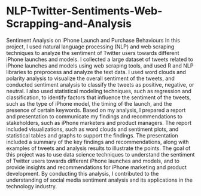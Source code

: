 # NLP-Twitter-Sentiments-Web-Scrapping-and-Analysis
Sentiment Analysis on iPhone Launch and Purchase Behaviours
In this project, I used natural language processing (NLP) and web scraping techniques to analyze the sentiment of Twitter users towards different iPhone launches and models. I collected a large dataset of tweets related to iPhone launches and models using web scraping tools, and used R and NLP libraries to preprocess and analyze the text data.
I used word clouds and polarity analysis to visualize the overall sentiment of the tweets, and conducted sentiment analysis to classify the tweets as positive, negative, or neutral. I also used statistical modeling techniques, such as regression and classification, to identify factors that influence the sentiment of the tweets, such as the type of iPhone model, the timing of the launch, and the presence of certain keywords.
Based on my analysis, I prepared a report and presentation to communicate my findings and recommendations to stakeholders, such as iPhone marketers and product managers. The report included visualizations, such as word clouds and sentiment plots, and statistical tables and graphs to support the findings. The presentation included a summary of the key findings and recommendations, along with examples of tweets and analysis results to illustrate the points.
The goal of this project was to use data science techniques to understand the sentiment of Twitter users towards different iPhone launches and models, and to provide insights and recommendations for iPhone marketing and product development. By conducting this analysis, I contributed to the understanding of social media sentiment analysis and its applications in the technology industry.
